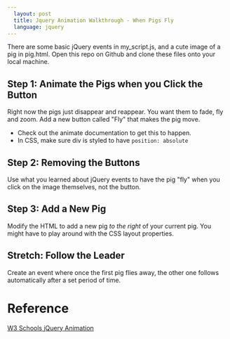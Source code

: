 ```yaml
---
  layout: post
  title: Jquery Animation Walkthrough - When Pigs Fly
  language: jquery
---
```


There are some basic jQuery events in my_script.js, and a cute image of a pig in pig.html. Open this repo on Github and clone these files onto your local machine.


##   Step 1: Animate the Pigs when you Click the Button
Right now the pigs just disappear and reappear. You want them to fade, fly and zoom. Add a new button called "Fly" that makes the pig move.
* Check out the animate documentation to get this to happen.
* In CSS, make sure div is styled to have `position: absolute`

##   Step 2: Removing the Buttons
Use what you learned about jQuery events to have the pig "fly" when you click on the image themselves, not the button.

##   Step 3: Add a New Pig
Modify the HTML to add a new pig *to the right* of your current pig. You might have to play around with the CSS layout properties.

##   **Stretch:** Follow the Leader
Create an event where once the first pig flies away, the other one follows automatically after a set period of time.

#   Reference
[W3 Schools jQuery Animation](http://www.w3schools.com/jquery/jquery_animate.asp)
